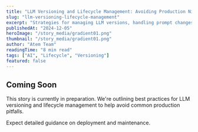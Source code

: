 ```yaml
---
title: "LLM Versioning and Lifecycle Management: Avoiding Production Nightmares"
slug: "llm-versioning-lifecycle-management"
excerpt: "Strategies for managing LLM versions, handling prompt changes, dataset shifts, and rollbacks to ensure smooth AI deployments."
publishedAt: "2024-12-05"
heroImage: "/story_media/gradient01.png"
thumbnail: "/story_media/gradient01.png"
author: "Atem Team"
readingTime: "8 min read"
tags: ["AI", "Lifecycle", "Versioning"]
featured: false
---
```


## Coming Soon

This story is currently in preparation. We're outlining best practices for LLM versioning and lifecycle management to help avoid common production pitfalls.

Expect detailed guidance on deployment and maintenance.
